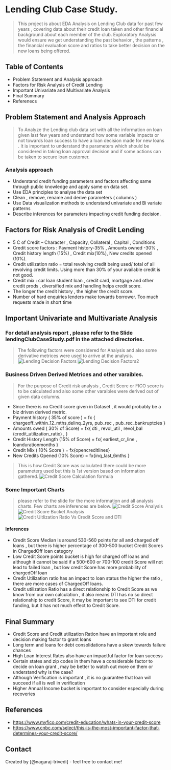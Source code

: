# Lending Club Case Study.
> This project is about EDA Analysis on Lending Club data for past few years , covering data about their credit loan taken and other financial background about each member of the club.
Exploratory Analysis would ensure we get understanding the past behavior , the patterns , the financial evaluation score and ratios to take better decision on the new loans being offered. 


## Table of Contents
* Problem Statement and Analysis approach
* Factors for Risk Analysis of Credit Lending
* Important Univariate and Multivariate Analysis
* Final Summary
* Referenecs


## Problem Statement and Analysis Approach
> To Analyze the Lending club data set with all the information on loan given last few years and understand how some variable impacts or not towards loan success to have a loan decision made for new loans . It is important to understand the parameters which should be considered in taking loan approval decision and if some actions can be taken to secure loan customer.
### Analysis approach
- Understand credit funding parameters and factors affecting same through public knowledge and apply same on data set.
- Use EDA principles to analyse the data set 
- Clean , remove, rename and derive parameters ( columns )
- Use Data visualization methods to understand univariate and Bi variate patterns 
- Describe inferences for parameters impacting credit funding decision.


## Factors for Risk Analysis of Credit Lending
- 5 C of Credit – Character , Capacity, Collateral , Capital , Conditions 
- Credit score factors : Payment history-35% , Amounts owned -30%  , Credit history length (15%) , Credit mix(10%), New credits opened (10%).
- Credit utilization ratio = total revolving credit being used/  total of all revolving credit limits. Using more than 30% of your available credit is not good.
- Credit mix : car loan  student loan , credit card, mortgage and other credit prods , diversified mix and handling helps credit score.
- The longer the credit history , the higher the credit score.
- Number of hard enquiries lenders make towards borrower. Too much requests made in short time

## Important Univariate and Multivariate Analysis
### For detail analysis report , please refer to the Slide lendingClubCaseStudy.pdf in the attached directories.

> The following factors were considered for Analysis and also some derivative metrices were used to arrive at the analysis.
![Lending Decision Factors](https://github.com/abidahmeds/LendingClubCaseStudy/blob/master/charts/factors1.png)
![Lending Decision Factors2](https://github.com/abidahmeds/LendingClubCaseStudy/blob/master/charts/factors2.png)

### Business Driven Derived Metrices and other varaibles.
> For the purpose of Credit risk analysis , Credit Score or FICO score is to be calculated and also some other varaibles were derived out of given data columns.
- Since there is no Credit score given in Dataset , it would probably be a biz driven derived metric. 
- Payment history ( 35% of score ) = fx  { chargeoff_within_12_mths,delinq_2yrs, pub_rec , pub_rec_bankruptcies }
- Amounts owed ( 30% of Score) =  fx{ dti , revol_util , revol_bal (credit_utilization_ratio) ,   }
- Credit History Length (15% of Score) = fx{ earliest_cr_line , loandurationmonths }
- Credit Mix ( 10% Score ) = fx{opencreditlines}
- New Credits Opened (10% Score) = fx{inq_last_6mths }
> This is how Credit Score was calculated  there could be more parameters used but this is 1st version based on information gathered.
![Credit Score Calculation formula](https://github.com/abidahmeds/LendingClubCaseStudy/blob/master/charts/CreditScoreCalculationFormula.png)

### Some Important Charts
> please refer to the slide for the more information and all analysis charts. Few charts are inferences are below.
![Credit Score Analysis](https://github.com/abidahmeds/LendingClubCaseStudy/blob/master/charts/creditScoreAnalysis.png)
![Credit Score Bucket Analysis ](https://github.com/abidahmeds/LendingClubCaseStudy/blob/master/charts/creditScoreanalysis2.png)
![Credit Uitlization Ratio Vs Credit Score and DTI ](https://github.com/abidahmeds/LendingClubCaseStudy/blob/master/charts/creditScoreRatioAnalysis.png)

#### Inferences
- Credit Score Median is around 530-560 points for all and charged off loans , but there is higher percentage of 300-500 bucket Credit Scores in ChargedOff loan category 
- Low Credit Score points bucket is high for charged off loans and although it cannot be said if a 500-600 or 700-100 credit Score will not lead to failed loan , but low credit Score has more probability of chargedOff loan
- Credit Utilization ratio has an impact to loan status  the higher the ratio , there are more cases of ChargedOff loans.
- Credit utilization Ratio has a direct relationship to Credit Score as we know from our own calculation , it also means DTI has no so direct relationship to credit Score, it may be important to see DTI for credit funding, but it has not much effect to Credit Score.
 

## Final Summary
- Credit Score and Credit utilization Ration have an important role and decision making factor to grant loans
- Long term and loans for debt consolidations have a skew towards failure chances
- High Loan Interest Rates also have an impactful factor for loan success
- Certain states and zip codes in them have a considerable factor to decide on loan grant , may be better to watch out more on them or understand why is the case? 
- Although Verification is important , it is no guarantee that loan will succeed if all is well in verification
- Higher Annual Income bucket is important to consider especially during recoveries

## References
-  https://www.myfico.com/credit-education/whats-in-your-credit-score
-  https://www.cnbc.com/select/this-is-the-most-important-factor-that-determines-your-credit-score/ 

## Contact
Created by [@nagaraj-trivedi] - feel free to contact me!


<!-- Optional -->
<!-- ## License -->
<!-- This project is open source and available under the [... License](). -->

<!-- You don't have to include all sections - just the one's relevant to your project -->
